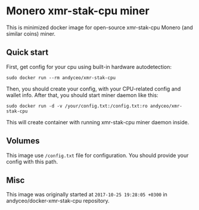 # Monero xmr-stak-cpu miner

This is minimized docker image for open-source xmr-stak-cpu Monero (and similar coins) miner.


## Quick start

First, get config for your cpu using built-in hardware autodetection:

    sudo docker run --rm andyceo/xmr-stak-cpu
    
Then, you should create your config, with your CPU-related config and wallet info. After that, you should start miner daemon like this:

    sudo docker run -d -v /your/config.txt:/config.txt:ro andyceo/xmr-stak-cpu
    
This will create container with running xmr-stak-cpu miner daemon inside.


## Volumes

This image use `/config.txt` file for configuration. You should provide your config with this path.


## Misc

This image was originally started at `2017-10-25 19:28:05 +0300` in andyceo/docker-xmr-stak-cpu repository.
